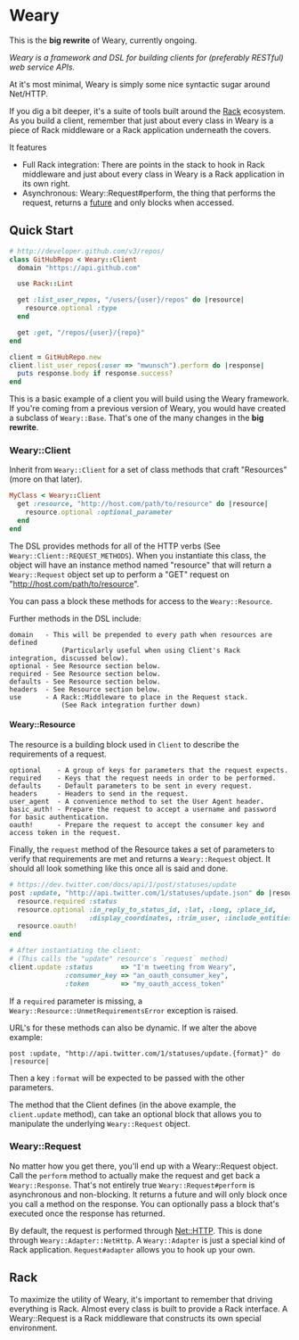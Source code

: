 # Weary

This is the **big rewrite** of Weary, currently ongoing.

_Weary is a framework and DSL for building clients for (preferably RESTful) web service APIs._

At it's most minimal, Weary is simply some nice syntactic sugar around Net/HTTP.

If you dig a bit deeper, it's a suite of tools built around the [Rack](http://rack.rubyforge.org/) ecosystem. As you build a client, remember that just about every class in Weary is a piece of Rack middleware or a Rack application underneath the covers.

It features
*   Full Rack integration:
    There are points in the stack to hook in Rack middleware and just about every class in Weary is a Rack application in its own right.
*   Asynchronous:
    Weary::Request#perform, the thing that performs the request, returns a [future](http://en.wikipedia.org/wiki/Futures_and_promises) and only blocks when accessed.


## Quick Start

```ruby
# http://developer.github.com/v3/repos/
class GitHubRepo < Weary::Client
  domain "https://api.github.com"

  use Rack::Lint

  get :list_user_repos, "/users/{user}/repos" do |resource|
    resource.optional :type
  end

  get :get, "/repos/{user}/{repo}"
end

client = GitHubRepo.new
client.list_user_repos(:user => "mwunsch").perform do |response|
  puts response.body if response.success?
end
```

This is a basic example of a client you will build using the Weary framework. If you're coming from a previous version of Weary, you would have created a subclass of `Weary::Base`. That's one of the many changes in the **big rewrite**.

### Weary::Client

Inherit from `Weary::Client` for a set of class methods that craft "Resources" (more on that later).

```ruby
MyClass < Weary::Client
  get :resource, "http://host.com/path/to/resource" do |resource|
    resource.optional :optional_parameter
  end
end
```

The DSL provides methods for all of the HTTP verbs (See `Weary::Client::REQUEST_METHODS`). When you instantiate this class, the object will have an instance method named "resource" that will return a `Weary::Request` object set up to perform a "GET" request on "http://host.com/path/to/resource".

You can pass a block these methods for access to the `Weary::Resource`.

Further methods in the DSL include:

    domain   - This will be prepended to every path when resources are defined
                 (Particularly useful when using Client's Rack integration, discussed below).
    optional - See Resource section below.
    required - See Resource section below.
    defaults - See Resource section below.
    headers  - See Resource section below.
    use      - A Rack::Middleware to place in the Request stack.
                 (See Rack integration further down)


#### Weary::Resource

The resource is a building block used in `Client` to describe the requirements of a request.

    optional    - A group of keys for parameters that the request expects.
    required    - Keys that the request needs in order to be performed.
    defaults    - Default parameters to be sent in every request.
    headers     - Headers to send in the request.
    user_agent  - A convenience method to set the User Agent header.
    basic_auth! - Prepare the request to accept a username and password for basic authentication.
    oauth!      - Prepare the request to accept the consumer key and access token in the request.

Finally, the `request` method of the Resource takes a set of parameters to verify that requirements are met and returns a `Weary::Request` object. It should all look something like this once all is said and done.

```ruby
# https://dev.twitter.com/docs/api/1/post/statuses/update
post :update, "http://api.twitter.com/1/statuses/update.json" do |resource|
  resource.required :status
  resource.optional :in_reply_to_status_id, :lat, :long, :place_id,
                    :display_coordinates, :trim_user, :include_entities
  resource.oauth!
end

# After instantiating the client:
# (This calls the "update" resource's `request` method)
client.update :status       => "I'm tweeting from Weary",
              :consumer_key => "an_oauth_consumer_key",
              :token        => "my_oauth_access_token"

```

If a `required` parameter is missing, a `Weary::Resource::UnmetRequirementsError` exception is raised.

URL's for these methods can also be dynamic. If we alter the above example:

    post :update, "http://api.twitter.com/1/statuses/update.{format}" do |resource|

Then a key `:format` will be expected to be passed with the other parameters.

The method that the Client defines (in the above example, the `client.update` method), can take an optional block that allows you to manipulate the underlying `Weary::Request` object.

### Weary::Request

No matter how you get there, you'll end up with a Weary::Request object. Call the `perform` method to actually make the request and get back a `Weary::Response`. That's not entirely true `Weary::Request#perform` is asynchronous and non-blocking. It returns a future and will only block once you call a method on the response. You can optionally pass a block that's executed once the response has returned.

By default, the request is performed through [Net::HTTP](http://www.ruby-doc.org/stdlib-1.9.3/libdoc/net/http/rdoc/Net/HTTP.html). This is done through `Weary::Adapter::NetHttp`. A `Weary::Adapter` is just a special kind of Rack application. `Request#adapter` allows you to hook up your own.

## Rack

To maximize the utility of Weary, it's important to remember that driving everything is Rack. Almost every class is built to provide a Rack interface. A Weary::Request is a Rack middleware that constructs its own special environment.
